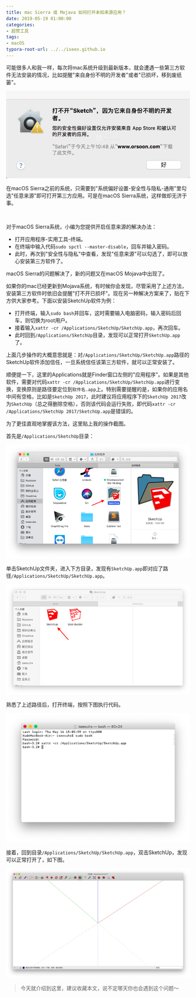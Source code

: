 ```yaml
---
title: mac Sierra 或 Mojava 如何打开未知来源应用？
date: 2019-05-19 01:00:00
categories:
- 超赞工具
tags:
- macOS
typora-root-url: ../../iseex.github.io
---
```


可能很多人和我一样，每次将mac系统升级到最新版本，就会遭遇一些第三方软件无法安装的情况，比如提醒"来自身份不明的开发者"或者"已损坏，移到废纸篓"。

![](/assets/images/posts/Tools/mac-software-problem1.jpeg)

在macOS Sierra之前的系统，只需要到"系统偏好设置-安全性与隐私-通用"里勾选"任意来源"即可打开第三方应用。可是在macOS Sierra系统，这样做却无济于事。

![]()

对于macOS Sierra系统，小编为您提供开启任意来源的解决办法：

- 打开应用程序-实用工具-终端。
- 在终端中输入代码`sudo spctl --master-disable`，回车并输入密码。
- 此时，再次到"安全性与隐私"中查看，发现"任意来源"可以勾选了，即可以放心安装第三方软件了。

macOS Sierra的问题解决了，新的问题又在macOS Mojava中出现了。

如果你的mac已经更新到Mojava系统，有时候你会发现，尽管采用了上述方法，安装第三方软件时依旧会提醒"打不开已损坏"。现在另一种解决方案来了，贴在下方供大家参考。下面以安装SketchUp软件为例：

- 打开终端，输入`sudo bash`并回车，这时需要输入电脑密码，输入密码后回车，则切换为root用户。
- 接着输入`xattr -cr /Applications/SketchUp/SketchUp.app`，再次回车。
- 此时回到`/Applications/SketchUp`目录，发现可以正常打开`SketchUp.app`了。

上面几步操作的大概意思就是：对`/Applications/SketchUp/SketchUp.app`路径的SketchUp软件添加信任，一旦系统信任该第三方软件，就可以正常安装了。

顺便提一下，这里的Applications就是Finder窗口左侧的"应用程序"。如果是其他软件，需要对代码`xattr -cr /Applications/SketchUp/SketchUp.app`进行变换，变换原则是路径要定位到`软件名.app`上。特别需要提醒的是，如果你的应用名中间有空格，比如是`SketchUp 2017`，此时建议将应用程序下的`SketchUp 2017`改为`SketchUp`（总之得删除空格），否则该代码会运行失败，即代码`xattr -cr /Applications/SketchUp 2017/SketchUp.app`是错误的。

为了更佳直观地掌握该方法，这里贴上我的操作截图。

首先是`/Applications/SketchUp`目录：

![](/assets/images/posts/Tools/applications-sketchup-filefolder.png)

单击SketchUp文件夹，进入下方目录，发现有`SketchUp.app`即对应了路径`/Applications/SketchUp/SketchUp.app`。

![](/assets/images/posts/Tools/applications-sketchup.png)

熟悉了上述路径后，打开终端，按照下图执行代码。

![](/assets/images/posts/Tools/shell-sketchup.png)

接着，回到目录`/Applications/SketchUp/SketchUp.app`，双击SketchUp，发现可以正常打开了，如下图。

![](/assets/images/posts/Tools/sketchup-open.png)

> 今天就介绍到这里，建议收藏本文，说不定哪天你也会遇到这个问题～

